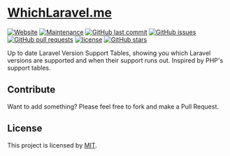 # [WhichLaravel.me](https://whichlaravel.me)
[![Website](https://img.shields.io/website-up-down-green-red/https/whichlaravel.me.svg?label=website)](https://whichlaravel.me)
[![Maintenance](https://img.shields.io/maintenance/yes/2019.svg)]()
[![GitHub last commit](https://img.shields.io/github/last-commit/jamesking56/whichlaravel.me.svg)]()
[![GitHub issues](https://img.shields.io/github/issues/jamesking56/whichlaravel.me.svg)](https://github.com/Jamesking56/WhichLaravel.me/issues)
[![GitHub pull requests](https://img.shields.io/github/issues-pr/jamesking56/whichlaravel.me.svg)](https://github.com/Jamesking56/WhichLaravel.me/pulls)
[![license](https://img.shields.io/github/license/jamesking56/whichlaravel.me.svg)](https://opensource.org/licenses/mit-license.php)
[![GitHub stars](https://img.shields.io/github/stars/jamesking56/whichlaravel.me.svg?style=social&label=Stars)](https://github.com/Jamesking56/WhichLaravel.me)

Up to date Laravel Version Support Tables, showing you which Laravel versions are supported and when their support runs out. Inspired by PHP's support tables.

## Contribute
Want to add something? Please feel free to fork and make a Pull Request.

## License
This project is licensed by [MIT](https://opensource.org/licenses/mit-license.php).
